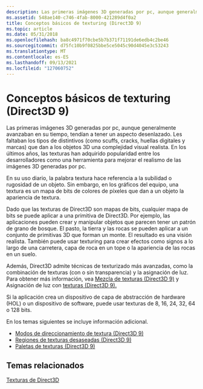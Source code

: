 ```yaml
---
description: Las primeras imágenes 3D generadas por pc, aunque generalmente avanzaban en su tiempo, tendían a tener un aspecto desenlazado.
ms.assetid: 548ae140-c746-4fab-8000-421289d4f0a2
title: Conceptos básicos de texturing (Direct3D 9)
ms.topic: article
ms.date: 05/31/2018
ms.openlocfilehash: ba8c4971f70cbe5b7b371f71191de6edb4c2be46
ms.sourcegitcommit: d75fc10b9f0825bbe5ce5045c90d4045e3c53243
ms.translationtype: MT
ms.contentlocale: es-ES
ms.lasthandoff: 09/13/2021
ms.locfileid: "127060752"
---
```

# <a name="basic-texturing-concepts-direct3d-9"></a>Conceptos básicos de texturing (Direct3D 9)

Las primeras imágenes 3D generadas por pc, aunque generalmente avanzaban en su tiempo, tendían a tener un aspecto desenlazado. Les faltaban los tipos de distintivos (como scuffs, cracks, huellas digitales y marcas) que dan a los objetos 3D una complejidad visual realista. En los últimos años, las texturas han adquirido popularidad entre los desarrolladores como una herramienta para mejorar el realismo de las imágenes 3D generadas por pc.

En su uso diario, la palabra textura hace referencia a la subilidad o rugosidad de un objeto. Sin embargo, en los gráficos del equipo, una textura es un mapa de bits de colores de píxeles que dan a un objeto la apariencia de textura.

Dado que las texturas de Direct3D son mapas de bits, cualquier mapa de bits se puede aplicar a una primitiva de Direct3D. Por ejemplo, las aplicaciones pueden crear y manipular objetos que parecen tener un patrón de grano de bosque. El pasto, la tierra y las rocas se pueden aplicar a un conjunto de primitivas 3D que forman un monte. El resultado es una visión realista. También puede usar texturing para crear efectos como signos a lo largo de una carretera, capa de roca en un tope o la apariencia de las rocas en un suelo.

Además, Direct3D admite técnicas de texturizado más avanzadas, como la combinación de texturas (con o sin transparencia) y la asignación de luz. Para obtener más información, vea [Mezcla de texturas (Direct3D 9)](texture-blending.md) y Asignación de luz con [texturas (Direct3D 9).](light-mapping-with-textures.md)

Si la aplicación crea un dispositivo de capa de abstracción de hardware (HOL) o un dispositivo de software, puede usar texturas de 8, 16, 24, 32, 64 o 128 bits.

En los temas siguientes se incluye información adicional.

-   [Modos de direccionamiento de textura (Direct3D 9)](texture-addressing-modes.md)
-   [Regiones de texturas desaseadas (Direct3D 9)](texture-dirty-regions.md)
-   [Paletas de texturas (Direct3D 9)](texture-palettes.md)

## <a name="related-topics"></a>Temas relacionados

<dl> <dt>

[Texturas de Direct3D](direct3d-textures.md)
</dt> </dl>

 

 



